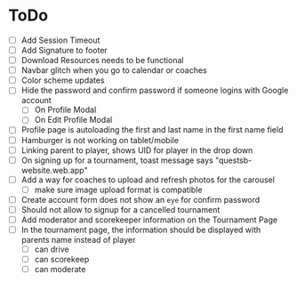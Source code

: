 # ToDo


- [ ] Add Session Timeout
- [ ] Add Signature to footer
- [ ] Download Resources needs to be functional
- [ ] Navbar glitch when you go to calendar or coaches
- [ ] Color scheme updates
- [ ] Hide the password and confirm password if someone logins with Google account
    - [ ] On Profile Modal
    - [ ] On Edit Profile Modal
- [ ] Profile page is autoloading the first and last name in the first name field
- [ ] Hamburger is not working on tablet/mobile
- [ ] Linking parent to player, shows UID for player in the drop down
- [ ] On signing up for a tournament, toast message says "questsb-website.web.app" 
- [ ] Add a way for coaches to upload and refresh photos for the carousel
    - [ ] make sure image upload format is compatible
- [ ] Create account form does not show an `eye` for confirm password
- [ ] Should not allow to signup for a cancelled tournament
- [ ] Add moderator and scorekeeper information on the Tournament Page
- [ ] In the tournament page, the information should be displayed with parents name instead of player
    - [ ] can drive
    - [ ] can scorekeep
    - [ ] can moderate